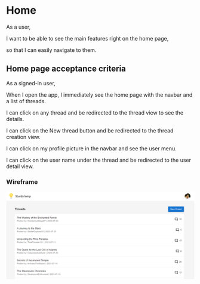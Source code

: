# Home

As a user,

I want to be able to see the main features right on the home page,

so that I can easily navigate to them.

## Home page acceptance criteria

As a signed-in user,

When I open the app, I immediately see the home page with the navbar and a list of threads.

I can click on any thread and be redirected to the thread view to see the details.

I can click on the New thread button and be redirected to the thread creation view.

I can click on my profile picture in the navbar and see the user menu.

I can click on the user name under the thread and be redirected to the user detail view.

### Wireframe

![Home](./images/home.png)
